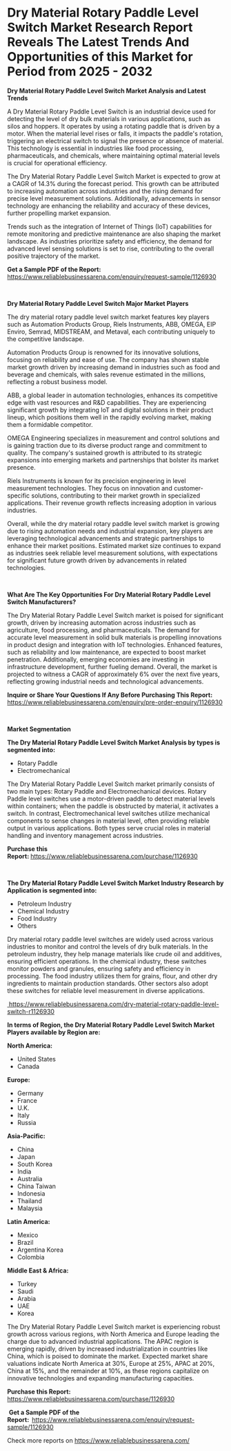 <p><h1>Dry Material Rotary Paddle Level Switch Market Research Report Reveals The Latest Trends And Opportunities of this Market for Period from 2025 - 2032</h1></p><p><strong>Dry Material Rotary Paddle Level Switch Market Analysis and Latest Trends</strong></p>
<p><p>A Dry Material Rotary Paddle Level Switch is an industrial device used for detecting the level of dry bulk materials in various applications, such as silos and hoppers. It operates by using a rotating paddle that is driven by a motor. When the material level rises or falls, it impacts the paddle's rotation, triggering an electrical switch to signal the presence or absence of material. This technology is essential in industries like food processing, pharmaceuticals, and chemicals, where maintaining optimal material levels is crucial for operational efficiency.</p><p>The Dry Material Rotary Paddle Level Switch Market is expected to grow at a CAGR of 14.3% during the forecast period. This growth can be attributed to increasing automation across industries and the rising demand for precise level measurement solutions. Additionally, advancements in sensor technology are enhancing the reliability and accuracy of these devices, further propelling market expansion. </p><p>Trends such as the integration of Internet of Things (IoT) capabilities for remote monitoring and predictive maintenance are also shaping the market landscape. As industries prioritize safety and efficiency, the demand for advanced level sensing solutions is set to rise, contributing to the overall positive trajectory of the market.</p></p>
<p><strong>Get a Sample PDF of the Report:&nbsp;</strong> <a href="https://www.reliablebusinessarena.com/enquiry/request-sample/1126930?utm_campaign=2039&utm_medium=2&utm_source=Github&utm_content=ia&utm_term=13022025&utm_id=dry-material-rotary-paddle-level-switch">https://www.reliablebusinessarena.com/enquiry/request-sample/1126930</a></p>
<p>&nbsp;</p>
<p><strong>Dry Material Rotary Paddle Level Switch Major Market Players</strong></p>
<p><p>The dry material rotary paddle level switch market features key players such as Automation Products Group, Riels Instruments, ABB, OMEGA, EIP Enviro, Semrad, MIDSTREAM, and Metaval, each contributing uniquely to the competitive landscape. </p><p>Automation Products Group is renowned for its innovative solutions, focusing on reliability and ease of use. The company has shown stable market growth driven by increasing demand in industries such as food and beverage and chemicals, with sales revenue estimated in the millions, reflecting a robust business model.</p><p>ABB, a global leader in automation technologies, enhances its competitive edge with vast resources and R&D capabilities. They are experiencing significant growth by integrating IoT and digital solutions in their product lineup, which positions them well in the rapidly evolving market, making them a formidable competitor.</p><p>OMEGA Engineering specializes in measurement and control solutions and is gaining traction due to its diverse product range and commitment to quality. The company's sustained growth is attributed to its strategic expansions into emerging markets and partnerships that bolster its market presence.</p><p>Riels Instruments is known for its precision engineering in level measurement technologies. They focus on innovation and customer-specific solutions, contributing to their market growth in specialized applications. Their revenue growth reflects increasing adoption in various industries.</p><p>Overall, while the dry material rotary paddle level switch market is growing due to rising automation needs and industrial expansion, key players are leveraging technological advancements and strategic partnerships to enhance their market positions. Estimated market size continues to expand as industries seek reliable level measurement solutions, with expectations for significant future growth driven by advancements in related technologies.</p></p>
<p>&nbsp;</p>
<p><strong>What Are The Key Opportunities For Dry Material Rotary Paddle Level Switch Manufacturers?</strong></p>
<p><p>The Dry Material Rotary Paddle Level Switch market is poised for significant growth, driven by increasing automation across industries such as agriculture, food processing, and pharmaceuticals. The demand for accurate level measurement in solid bulk materials is propelling innovations in product design and integration with IoT technologies. Enhanced features, such as reliability and low maintenance, are expected to boost market penetration. Additionally, emerging economies are investing in infrastructure development, further fueling demand. Overall, the market is projected to witness a CAGR of approximately 6% over the next five years, reflecting growing industrial needs and technological advancements.</p></p>
<p><strong>Inquire or Share Your Questions If Any Before Purchasing This Report:</strong> <a href="https://www.reliablebusinessarena.com/enquiry/pre-order-enquiry/1126930?utm_campaign=2039&utm_medium=2&utm_source=Github&utm_content=ia&utm_term=13022025&utm_id=dry-material-rotary-paddle-level-switch">https://www.reliablebusinessarena.com/enquiry/pre-order-enquiry/1126930</a></p>
<p>&nbsp;</p>
<p><strong>Market Segmentation</strong></p>
<p><strong>The Dry Material Rotary Paddle Level Switch Market Analysis by types is segmented into:</strong></p>
<p><ul><li>Rotary Paddle</li><li>Electromechanical</li></ul></p>
<p><p>The Dry Material Rotary Paddle Level Switch market primarily consists of two main types: Rotary Paddle and Electromechanical devices. Rotary Paddle level switches use a motor-driven paddle to detect material levels within containers; when the paddle is obstructed by material, it activates a switch. In contrast, Electromechanical level switches utilize mechanical components to sense changes in material level, often providing reliable output in various applications. Both types serve crucial roles in material handling and inventory management across industries.</p></p>
<p><strong>Purchase this Report:&nbsp;</strong><a href="https://www.reliablebusinessarena.com/purchase/1126930?utm_campaign=2039&utm_medium=2&utm_source=Github&utm_content=ia&utm_term=13022025&utm_id=dry-material-rotary-paddle-level-switch">https://www.reliablebusinessarena.com/purchase/1126930</a></p>
<p>&nbsp;</p>
<p><strong>The Dry Material Rotary Paddle Level Switch Market Industry Research by Application is segmented into:</strong></p>
<p><ul><li>Petroleum Industry</li><li>Chemical Industry</li><li>Food Industry</li><li>Others</li></ul></p>
<p><p>Dry material rotary paddle level switches are widely used across various industries to monitor and control the levels of dry bulk materials. In the petroleum industry, they help manage materials like crude oil and additives, ensuring efficient operations. In the chemical industry, these switches monitor powders and granules, ensuring safety and efficiency in processing. The food industry utilizes them for grains, flour, and other dry ingredients to maintain production standards. Other sectors also adopt these switches for reliable level measurement in diverse applications.</p></p>
<p><a href="https://www.reliablebusinessarena.com/dry-material-rotary-paddle-level-switch-r1126930?utm_campaign=2039&utm_medium=2&utm_source=Github&utm_content=ia&utm_term=13022025&utm_id=dry-material-rotary-paddle-level-switch">&nbsp;https://www.reliablebusinessarena.com/dry-material-rotary-paddle-level-switch-r1126930</a></p>
<p><strong>In terms of Region, the Dry Material Rotary Paddle Level Switch Market Players available by Region are:</strong></p>
<p>
    <p> <strong> North America: </strong>
        <ul>
            <li>United States</li>
            <li>Canada</li>
        </ul>
        </p> 
    <p> <strong> Europe: </strong>
        <ul>
            <li>Germany</li>
            <li>France</li>
            <li>U.K.</li>
            <li>Italy</li>
            <li>Russia</li>
        </ul>
        </p> 
    <p> <strong> Asia-Pacific: </strong>
        <ul>
            <li>China</li>
            <li>Japan</li>
            <li>South Korea</li>
            <li>India</li>
            <li>Australia</li>
            <li>China Taiwan</li>
            <li>Indonesia</li>
            <li>Thailand</li>
            <li>Malaysia</li>
        </ul>
        </p> 
    <p> <strong> Latin America: </strong>
        <ul>
            <li>Mexico</li>
            <li>Brazil</li>
            <li>Argentina Korea</li>
            <li>Colombia</li>
        </ul>
        </p> 
    <p> <strong> Middle East & Africa: </strong>
        <ul>
            <li>Turkey</li>
            <li>Saudi</li>
            <li>Arabia</li>
            <li>UAE</li>
            <li>Korea</li>
        </ul>
    </p>
    </p>
<p><p>The Dry Material Rotary Paddle Level Switch market is experiencing robust growth across various regions, with North America and Europe leading the charge due to advanced industrial applications. The APAC region is emerging rapidly, driven by increased industrialization in countries like China, which is poised to dominate the market. Expected market share valuations indicate North America at 30%, Europe at 25%, APAC at 20%, China at 15%, and the remainder at 10%, as these regions capitalize on innovative technologies and expanding manufacturing capacities.</p></p>
<p><strong>Purchase this Report: </strong><a href="https://www.reliablebusinessarena.com/purchase/1126930?utm_campaign=2039&utm_medium=2&utm_source=Github&utm_content=ia&utm_term=13022025&utm_id=dry-material-rotary-paddle-level-switch">https://www.reliablebusinessarena.com/purchase/1126930</a></p>
<p>&nbsp;<strong>Get a Sample PDF of the Report:&nbsp;&nbsp;</strong><a href="https://www.reliablebusinessarena.com/enquiry/request-sample/1126930?utm_campaign=2039&utm_medium=2&utm_source=Github&utm_content=ia&utm_term=13022025&utm_id=dry-material-rotary-paddle-level-switch">https://www.reliablebusinessarena.com/enquiry/request-sample/1126930</a></p>
<p><strong></strong></p>
<p>Check more reports on <a href="https://www.reliablebusinessarena.com/?utm_campaign=2039&utm_medium=2&utm_source=Github&utm_content=ia&utm_term=13022025&utm_id=dry-material-rotary-paddle-level-switch">https://www.reliablebusinessarena.com/</a></p>